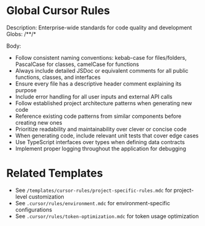 # Global Cursor Rules

Description: Enterprise-wide standards for code quality and development
Globs: /**/*

Body:
  - Follow consistent naming conventions: kebab-case for files/folders, PascalCase for classes, camelCase for functions
  - Always include detailed JSDoc or equivalent comments for all public functions, classes, and interfaces
  - Ensure every file has a descriptive header comment explaining its purpose
  - Include error handling for all user inputs and external API calls
  - Follow established project architecture patterns when generating new code
  - Reference existing code patterns from similar components before creating new ones
  - Prioritize readability and maintainability over clever or concise code
  - When generating code, include relevant unit tests that cover edge cases
  - Use TypeScript interfaces over types when defining data contracts
  - Implement proper logging throughout the application for debugging

# Related Templates
- See `/templates/cursor-rules/project-specific-rules.mdc` for project-level customization
- See `.cursor/rules/environment.mdc` for environment-specific configurations
- See `.cursor/rules/token-optimization.mdc` for token usage optimization

